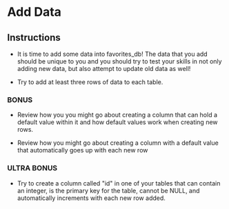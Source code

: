 # Add Data

## Instructions

* It is time to add some data into favorites_db! The data that you add should be unique to you and you should try to test your skills in not only adding new data, but also attempt to update old data as well!

* Try to add at least three rows of data to each table.

### BONUS

* Review how you you might go about creating a column that can hold a default value within it and how default values work when creating new rows.

* Review how you might go about creating a column with a default value that automatically goes up with each new row

### ULTRA BONUS

* Try to create a column called "id" in one of your tables that can contain an integer, is the primary key for the table, cannot be NULL, and automatically increments with each new row added.

